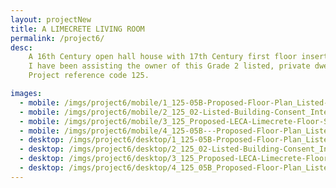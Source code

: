 ```yaml
---
layout: projectNew
title: A LIMECRETE LIVING ROOM
permalink: /project6/
desc:
    A 16th Century open hall house with 17th Century first floor insertion.<br><br>
    I have been assisting the owner of this Grade 2 listed, private dwelling, submitting a Building Notice of a Limecrete floor slab; attaining Listed Building Consent approval for remodelling part of a modern extension;  and am currently clearing planning conditions and providing manufacture drawn details for a bespoke, metal frame, leaded light window.<br><br>
    Project reference code 125.

images:
  - mobile: /imgs/project6/mobile/1_125-05B-Proposed-Floor-Plan_Listed-Building-Consent_Internal-Remodelling_DT.jpg
  - mobile: /imgs/project6/mobile/2_125_02-Listed-Building-Consent_Internal-Remodelling.jpg
  - mobile: /imgs/project6/mobile/3_125_Proposed-LECA-Limecrete-Floor-Slabs_Building-Regaulations_Building-Notice_Grade-2-Listed-Building_DT.jpg
  - mobile: /imgs/project6/mobile/4_125-05B---Proposed-Floor-Plan_Listed-Building-Consent_Internal-Remodelling_M.jpg
  - desktop: /imgs/project6/desktop/1_125-05B-Proposed-Floor-Plan_Listed-Building-Consent_Internal-Remodelling_DT.jpg
  - desktop: /imgs/project6/desktop/2_125_02-Listed-Building-Consent_Internal-Remodelling_DT.jpg
  - desktop: /imgs/project6/desktop/3_125_Proposed-LECA-Limecrete-Floor-Slabs_Building-Regaulations_Building-Notice_Grade-2-Listed-Building_DT.jpg
  - desktop: /imgs/project6/desktop/4_125_05B_Proposed-Floor-Plan_Listed-Building-Consent_Internal-Remodelling_DT.jpg
---
```

